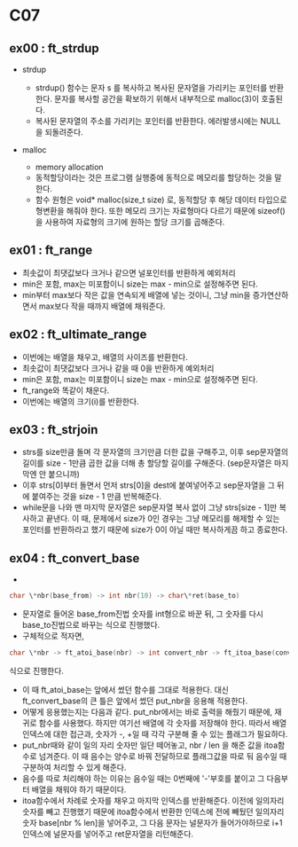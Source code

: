 # C07
## ex00 : ft_strdup
* strdup
  - strdup() 함수는 문자 s 를 복사하고 복사된 문자열을 가리키는 포인터를 반환한다. 문자를 복사할 공간을 확보하기 위해서 내부적으로 malloc(3)이 호출된다.
  - 복사된 문자열의 주소를 가리키는 포인터를 반환한다. 에러발생시에는 NULL 을 되돌려준다.

* malloc
  - memory allocation
  - 동적할당이라는 것은 프로그램 실행중에 동적으로 메모리를 할당하는 것을 말한다.
  - 함수 원형은 void* malloc(size_t size) 로, 동적할당 후 해당 데이터 타입으로 형변환을 해줘야 한다. 또한 메모리 크기는 자료형마다 다르기 때문에 sizeof()을 사용하여 자료형의 크기에 원하는 할당 크기를 곱해준다.

## ex01 : ft_range
* 최솟값이 최댓값보다 크거나 같으면 널포인터를 반환하게 예외처리
* min은 포함, max는 미포함이니 size는 max - min으로 설정해주면 된다.
* min부터 max보다 작은 값을 연속되게 배열에 넣는 것이니, 그냥 min을 증가연산하면서 max보다 작을 때까지 배열에 채워준다.

## ex02 : ft_ultimate_range
* 이번에는 배열을 채우고, 배열의 사이즈를 반환한다.
* 최솟값이 최댓값보다 크거나 같을 때 0을 반환하게 예외처리
* min은 포함, max는 미포함이니 size는 max - min으로 설정해주면 된다.
* ft_range와 똑같이 채운다.
* 이번에는 배열의 크기(i)를 반환한다.

## ex03 : ft_strjoin
* strs를 size만큼 돌며 각 문자열의 크기만큼 더한 값을 구해주고, 이후 sep문자열의 길이를 size - 1만큼 곱한 값을 더해 총 할당할 길이를 구해준다. (sep문자열은 마지막엔 안 붙으니까)
* 이후 strs[0]부터 돌면서 먼저 strs[0]을 dest에 붙여넣어주고 sep문자열을 그 뒤에 붙여주는 것을 size - 1 만큼 반복해준다.
* while문을 나와 맨 마지막 문자열은 sep문자열 복사 없이 그냥 strs[size - 1]만 복사하고 끝낸다. 이 때, 문제에서 size가 0인 경우는 그냥 메모리를 해제할 수 있는 포인터를 반환하라고 했기 때문에 size가 0이 아닐 때만 복사하게끔 하고 종료한다.

## ex04 : ft_convert_base
*
```c
char \*nbr(base_from) -> int nbr(10) -> char\*ret(base_to)
```
* 문자열로 들어온 base_from진법 숫자를 int형으로 바꾼 뒤, 그 숫자를 다시 base_to진법으로 바꾸는 식으로 진행했다.
* 구체적으로 적자면, 
```c 
char \*nbr -> ft_atoi_base(nbr) -> int convert_nbr -> ft_itoa_base(convert_nbr)
```
식으로 진행한다.
* 이 때 ft_atoi_base는 앞에서 썼던 함수를 그대로 적용한다. 대신 ft_convert_base의 큰 틀은 앞에서 썼던 put_nbr을 응용해 적용한다.
* 어떻게 응용했는지는 다음과 같다. put_nbr에서는 바로 출력을 해줬기 때문에, 재귀로 함수를 사용했다. 하지만 여기선 배열에 각 숫자를 저장해야 한다. 따라서 배열 인덱스에 대한 접근과, 숫자가 -, +일 때 각각 구분해 줄 수 있는 플래그가 필요하다.
* put_nbr때와 같이 일의 자리 숫자만 일단 떼어놓고, nbr / len 을 해준 값을 itoa함수로 넘겨준다. 이 때 음수는 양수로 바꿔 전달하므로 플래그값을 따로 둬 음수일 때 구분하여 처리할 수 있게 해준다.
* 음수를 따로 처리해야 하는 이유는 음수일 때는 0번째에 '-'부호를 붙이고 그 다음부터 배열을 채워야 하기 때문이다.
* itoa함수에서 차례로 숫자를 채우고 마지막 인덱스를 반환해준다. 이전에 일의자리 숫자를 빼고 진행했기 때문에 itoa함수에서 반환한 인덱스에 전에 빼뒀던 일의자리 숫자 base[nbr % len]을 넣어주고, 그 다음 문자는 널문자가 들어가야하므로 i+1인덱스에 널문자를 넣어주고 ret문자열을 리턴해준다. 
